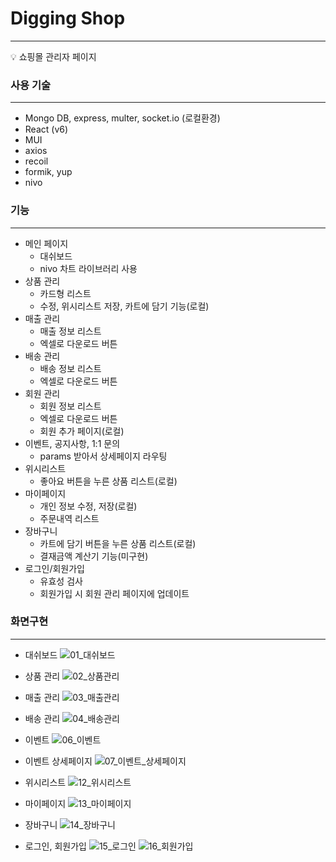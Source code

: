 # Digging Shop

---

<aside>
💡 쇼핑몰 관리자 페이지

</aside>

### 사용 기술

---

- Mongo DB, express, multer, socket.io (로컬환경)
- React (v6)
- MUI
- axios
- recoil
- formik, yup
- nivo

### 기능

---

- 메인 페이지
    - 대쉬보드
    - nivo 차트 라이브러리 사용
- 상품 관리
    - 카드형 리스트
    - 수정, 위시리스트 저장, 카트에 담기 기능(로컬)
- 매출 관리
    - 매출 정보 리스트
    - 엑셀로 다운로드 버튼
- 배송 관리
    - 배송 정보 리스트
    - 엑셀로 다운로드 버튼
- 회원 관리
    - 회원 정보 리스트
    - 엑셀로 다운로드 버튼
    - 회원 추가 페이지(로컬)
- 이벤트, 공지사항, 1:1 문의
    - params 받아서 상세페이지 라우팅
- 위시리스트
    - 좋아요 버튼을 누른 상품 리스트(로컬)
- 마이페이지
    - 개인 정보 수정, 저장(로컬)
    - 주문내역 리스트
- 장바구니
    - 카트에 담기 버튼을 누른 상품 리스트(로컬)
    - 결재금액 계산기 기능(미구현)
- 로그인/회원가입
    - 유효성 검사
    - 회원가입 시 회원 관리 페이지에 업데이트
    

### 화면구현

---

- 대쉬보드
![01_대쉬보드](https://user-images.githubusercontent.com/83620662/170203023-1544cdfc-5b2b-4c9a-adb0-c299b3e875c3.png)

- 상품 관리
![02_상품관리](https://user-images.githubusercontent.com/83620662/170203038-4c525757-df54-407a-ae4b-8462b226cb68.png)


- 매출 관리
![03_매출관리](https://user-images.githubusercontent.com/83620662/170203069-0a059e00-89af-4187-9c1a-ff6e953089e9.png)


- 배송 관리
![04_배송관리](https://user-images.githubusercontent.com/83620662/170203087-1e261bf9-48c5-4e70-b290-b807fe954a32.png)


- 이벤트
![06_이벤트](https://user-images.githubusercontent.com/83620662/170203159-d9e00687-dbaf-467f-b0f1-2b48d1a7a4d7.png)


- 이벤트 상세페이지
![07_이벤트_상세페이지](https://user-images.githubusercontent.com/83620662/170203198-bbfb522f-e926-4e69-8e8d-60a03c16229b.png)

- 위시리스트
![12_위시리스트](https://user-images.githubusercontent.com/83620662/170203829-c9b0e265-efe3-4e73-9df4-e06128cab57a.png)

- 마이페이지
![13_마이페이지](https://user-images.githubusercontent.com/83620662/170203854-50f1af9f-22ab-41ea-9708-a5ff2b5968f9.png)

- 장바구니
![14_장바구니](https://user-images.githubusercontent.com/83620662/170203881-fbbbc05d-45b9-4bf8-b241-12ae43e5faf7.png)

- 로그인, 회원가입
![15_로그인](https://user-images.githubusercontent.com/83620662/170203924-93adc590-9ea0-45ba-82cb-cdf613c07f2b.png)
![16_회원가입](https://user-images.githubusercontent.com/83620662/170203930-b12a1177-11d9-4dcc-9302-54d4a7c36255.png)






